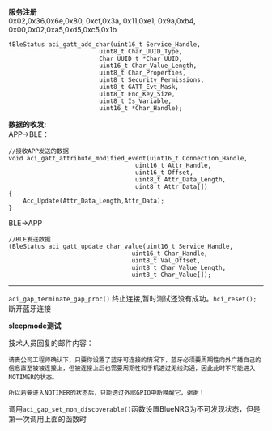 **服务注册**  
0x02,0x36,0x6e,0x80, 0xcf,0x3a, 0x11,0xe1, 0x9a,0xb4, 0x00,0x02,0xa5,0xd5,0xc5,0x1b



	tBleStatus aci_gatt_add_char(uint16_t Service_Handle,
                             uint8_t Char_UUID_Type,
                             Char_UUID_t *Char_UUID,
                             uint16_t Char_Value_Length,
                             uint8_t Char_Properties,
                             uint8_t Security_Permissions,
                             uint8_t GATT_Evt_Mask,
                             uint8_t Enc_Key_Size,
                             uint8_t Is_Variable,
                             uint16_t *Char_Handle);
**数据的收发:**  
APP->BLE：

	//接收APP发送的数据
	void aci_gatt_attribute_modified_event(uint16_t Connection_Handle,
                                       uint16_t Attr_Handle,
                                       uint16_t Offset,
                                       uint8_t Attr_Data_Length,
                                       uint8_t Attr_Data[])
	{
		Acc_Update(Attr_Data_Length,Attr_Data);	
	}

BLE->APP  
	
	//BLE发送数据
	tBleStatus aci_gatt_update_char_value(uint16_t Service_Handle,
                                      uint16_t Char_Handle,
                                      uint8_t Val_Offset,
                                      uint8_t Char_Value_Length,
                                      uint8_t Char_Value[]);

---
`aci_gap_terminate_gap_proc()` 终止连接,暂时测试还没有成功。`hci_reset();`断开蓝牙连接  





**sleepmode测试**  

技术人员回复的邮件内容：
  
	请贵公司工程师确认下，只要你设置了蓝牙可连接的情况下，蓝牙必须要周期性向外广播自己的信息直至被被连接上，但被连接上后也需要周期性和手机透过无线沟通，因此此时不可能进入NOTIMER的状态。  

	所以若要进入NOTIMER的状态后，只能透过外部GPIO中断唤醒它，谢谢！  

调用`aci_gap_set_non_discoverable()`函数设置BlueNRG为不可发现状态，但是第一次调用上面的函数时